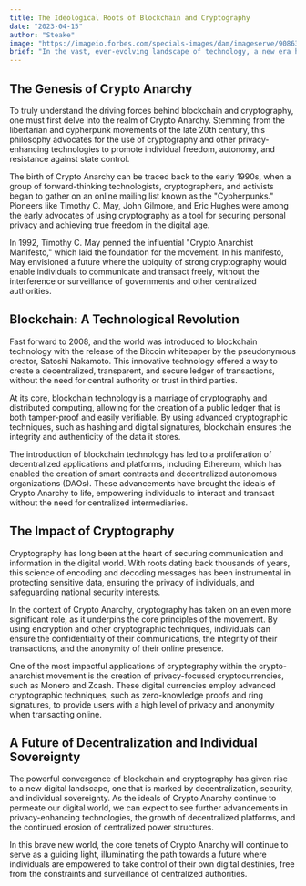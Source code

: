 ```yaml
---
title: The Ideological Roots of Blockchain and Cryptography
date: "2023-04-15"
author: "Steake"
image: "https://imageio.forbes.com/specials-images/dam/imageserve/908633080/960x0.jpg?format=jpg&width=960"
brief: "In the vast, ever-evolving landscape of technology, a new era has dawned; one of decentralization, security, and individual sovereignty. At the core of this movement lies the powerful combination of blockchain and cryptography, which has given rise to cryptocurrencies and a plethora of decentralized applications. This article delves deep into the ideological roots of this transformative technology, exploring the concept of "Crypto Anarchy" and its profound impact on our digital world."
---
```


## The Genesis of Crypto Anarchy

To truly understand the driving forces behind blockchain and cryptography, one must first delve into the realm of Crypto Anarchy. Stemming from the libertarian and cypherpunk movements of the late 20th century, this philosophy advocates for the use of cryptography and other privacy-enhancing technologies to promote individual freedom, autonomy, and resistance against state control.

The birth of Crypto Anarchy can be traced back to the early 1990s, when a group of forward-thinking technologists, cryptographers, and activists began to gather on an online mailing list known as the "Cypherpunks." Pioneers like Timothy C. May, John Gilmore, and Eric Hughes were among the early advocates of using cryptography as a tool for securing personal privacy and achieving true freedom in the digital age.

In 1992, Timothy C. May penned the influential "Crypto Anarchist Manifesto," which laid the foundation for the movement. In his manifesto, May envisioned a future where the ubiquity of strong cryptography would enable individuals to communicate and transact freely, without the interference or surveillance of governments and other centralized authorities.

## Blockchain: A Technological Revolution

Fast forward to 2008, and the world was introduced to blockchain technology with the release of the Bitcoin whitepaper by the pseudonymous creator, Satoshi Nakamoto. This innovative technology offered a way to create a decentralized, transparent, and secure ledger of transactions, without the need for central authority or trust in third parties.

At its core, blockchain technology is a marriage of cryptography and distributed computing, allowing for the creation of a public ledger that is both tamper-proof and easily verifiable. By using advanced cryptographic techniques, such as hashing and digital signatures, blockchain ensures the integrity and authenticity of the data it stores.

The introduction of blockchain technology has led to a proliferation of decentralized applications and platforms, including Ethereum, which has enabled the creation of smart contracts and decentralized autonomous organizations (DAOs). These advancements have brought the ideals of Crypto Anarchy to life, empowering individuals to interact and transact without the need for centralized intermediaries.

## The Impact of Cryptography

Cryptography has long been at the heart of securing communication and information in the digital world. With roots dating back thousands of years, this science of encoding and decoding messages has been instrumental in protecting sensitive data, ensuring the privacy of individuals, and safeguarding national security interests.

In the context of Crypto Anarchy, cryptography has taken on an even more significant role, as it underpins the core principles of the movement. By using encryption and other cryptographic techniques, individuals can ensure the confidentiality of their communications, the integrity of their transactions, and the anonymity of their online presence.

One of the most impactful applications of cryptography within the crypto-anarchist movement is the creation of privacy-focused cryptocurrencies, such as Monero and Zcash. These digital currencies employ advanced cryptographic techniques, such as zero-knowledge proofs and ring signatures, to provide users with a high level of privacy and anonymity when transacting online.

## A Future of Decentralization and Individual Sovereignty

The powerful convergence of blockchain and cryptography has given rise to a new digital landscape, one that is marked by decentralization, security, and individual sovereignty. As the ideals of Crypto Anarchy continue to permeate our digital world, we can expect to see further advancements in privacy-enhancing technologies, the growth of decentralized platforms, and the continued erosion of centralized power structures.

In this brave new world, the core tenets of Crypto Anarchy will continue to serve as a guiding light, illuminating the path towards a future where individuals are empowered to take control of their own digital destinies, free from the constraints and surveillance of centralized authorities.